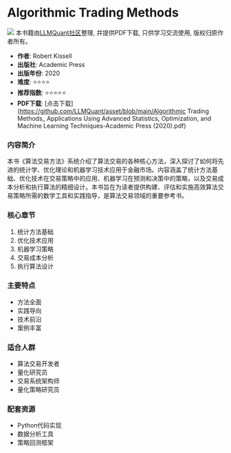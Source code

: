 # Algorithmic Trading Methods

![](https://fastly.jsdelivr.net/gh/bucketio/img3@main/2024/09/04/1725464231869-e0b2f727-2a0f-4270-bf6c-31ddc350426a.gif)
本书籍由[LLMQuant社区](https://llmquant.com/)整理, 并提供PDF下载, 只供学习交流使用, 版权归原作者所有。


- **作者**: Robert Kissell
- **出版社**: Academic Press
- **出版年份**: 2020
- **难度**: ⭐⭐⭐⭐
- **推荐指数**: ⭐⭐⭐⭐⭐
- **PDF下载**: [点击下载](https://github.com/LLMQuant/asset/blob/main/Algorithmic Trading Methods_ Applications Using Advanced Statistics, Optimization, and Machine Learning Techniques-Academic Press (2020).pdf)

### 内容简介

本书《算法交易方法》系统介绍了算法交易的各种核心方法，深入探讨了如何将先进的统计学、优化理论和机器学习技术应用于金融市场。内容涵盖了统计方法基础、优化技术在交易策略中的应用、机器学习在预测和决策中的策略，以及交易成本分析和执行算法的精细设计。本书旨在为读者提供构建、评估和实施高效算法交易策略所需的数学工具和实践指导，是算法交易领域的重要参考书。

### 核心章节

1. 统计方法基础
2. 优化技术应用
3. 机器学习策略
4. 交易成本分析
5. 执行算法设计

### 主要特点

- 方法全面
- 实践导向
- 技术前沿
- 案例丰富

### 适合人群

- 算法交易开发者
- 量化研究员
- 交易系统架构师
- 量化策略研究员

### 配套资源

- Python代码实现
- 数据分析工具
- 策略回测框架